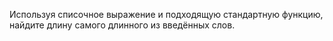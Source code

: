Используя списочное выражение и подходящую стандартную функцию, найдите длину самого длинного из введённых слов.
